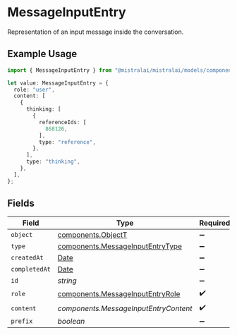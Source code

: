 # MessageInputEntry

Representation of an input message inside the conversation.

## Example Usage

```typescript
import { MessageInputEntry } from "@mistralai/mistralai/models/components";

let value: MessageInputEntry = {
  role: "user",
  content: [
    {
      thinking: [
        {
          referenceIds: [
            868126,
          ],
          type: "reference",
        },
      ],
      type: "thinking",
    },
  ],
};
```

## Fields

| Field                                                                                         | Type                                                                                          | Required                                                                                      | Description                                                                                   |
| --------------------------------------------------------------------------------------------- | --------------------------------------------------------------------------------------------- | --------------------------------------------------------------------------------------------- | --------------------------------------------------------------------------------------------- |
| `object`                                                                                      | [components.ObjectT](../../models/components/objectt.md)                                      | :heavy_minus_sign:                                                                            | N/A                                                                                           |
| `type`                                                                                        | [components.MessageInputEntryType](../../models/components/messageinputentrytype.md)          | :heavy_minus_sign:                                                                            | N/A                                                                                           |
| `createdAt`                                                                                   | [Date](https://developer.mozilla.org/en-US/docs/Web/JavaScript/Reference/Global_Objects/Date) | :heavy_minus_sign:                                                                            | N/A                                                                                           |
| `completedAt`                                                                                 | [Date](https://developer.mozilla.org/en-US/docs/Web/JavaScript/Reference/Global_Objects/Date) | :heavy_minus_sign:                                                                            | N/A                                                                                           |
| `id`                                                                                          | *string*                                                                                      | :heavy_minus_sign:                                                                            | N/A                                                                                           |
| `role`                                                                                        | [components.MessageInputEntryRole](../../models/components/messageinputentryrole.md)          | :heavy_check_mark:                                                                            | N/A                                                                                           |
| `content`                                                                                     | *components.MessageInputEntryContent*                                                         | :heavy_check_mark:                                                                            | N/A                                                                                           |
| `prefix`                                                                                      | *boolean*                                                                                     | :heavy_minus_sign:                                                                            | N/A                                                                                           |